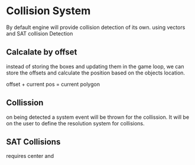 # Collision System

By default engine will provide collision detection of its own. using vectors and SAT collision Detection

## Calcalate by offset

instead of storing the boxes and updating them in the game loop, we can store the offsets and calculate the position based on the objects location.

offset + current pos = current polygon

## Collission 

on being detected a system event will be thrown for the collission.
It will be on the user to define the resolution system for collisions.


## SAT Collisions

requires center and 